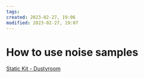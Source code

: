 ```yaml
---
tags: 
created: 2023-02-27, 19:06
modified: 2023-02-27, 19:07
---
```


# How to use noise samples
[Static Kit - Dustyroom](https://dustyroom.com/static-kit/)